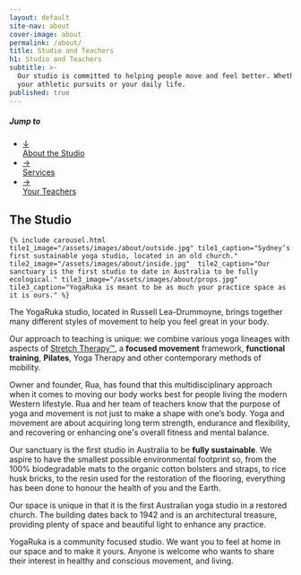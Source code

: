 ```yaml
---
layout: default
site-nav: about
cover-image: about
permalink: /about/
title: Studio and Teachers
h1: Studio and Teachers
subtitle: >-
  Our studio is committed to helping people move and feel better. Whether in
  your athletic pursuits or your daily life.
published: true
---
```


<div class="JumpLinks">
  <h5>Jump to</h5>
  <ul>
    <li>
      <a class="link" href="#studio">
        <span>↓</span>
        <div>About the Studio</div>
      </a>
    </li>
    <li>
      <a class="link" href="/services">
        <span>→</span>
        <div>Services</div>
      </a>
    </li>
    <li>
      <a class="link" href="/teachers">
        <span>→</span>
        <div>Your Teachers</div>
      </a>
    </li>
  </ul>
</div>

<section id="studio">
	<h2>The Studio</h2>

	{% include carousel.html tile1_image="/assets/images/about/outside.jpg" tile1_caption="Sydney’s first sustainable yoga studio, located in an old church." tile2_image="/assets/images/about/inside.jpg"  tile2_caption="Our sanctuary is the first studio to date in Australia to be fully ecological." tile3_image="/assets/images/about/props.jpg" tile3_caption="YogaRuka is meant to be as much your practice space as it is ours." %}
</section>

<section markdown="1" class="Longform Longform--blogpost">
The YogaRuka studio, located in Russell Lea-Drummoyne, brings together many different styles of movement to help you feel great in your body.

Our approach to teaching is unique: we combine various yoga lineages with aspects of [Stretch Therapy™](https://stretchtherapy.net/), a <strong>focused movement</strong> framework, <strong>functional training</strong>, <strong>Pilates</strong>, Yoga Therapy and other contemporary methods of mobility. 


Owner and founder, Rua, has found that this multidisciplinary approach when it comes to moving our body works best for people living the modern Western lifestyle. Rua and her team of teachers know that the purpose of yoga and movement is not just to make a shape with one’s body. Yoga and movement are about acquiring long term strength, endurance and flexibility, and recovering or enhancing one's overall fitness and mental balance. 

Our sanctuary is the first studio in Australia to be <strong>fully sustainable</strong>. We aspire to have the smallest possible environmental footprint so, from the 100% biodegradable mats to the organic cotton bolsters and straps, to rice husk bricks, to the resin used for the restoration of the flooring, everything has been done to honour the health of you and the Earth.

Our space is unique in that it is the first Australian yoga studio in a restored church. The building dates back to 1942 and is an architectural treasure, providing plenty of space and beautiful light to enhance any practice.

YogaRuka is a community focused studio. We want you to feel at home in our space and to make it yours. Anyone is welcome who wants to share their interest in healthy and conscious movement, and living.
</section>
